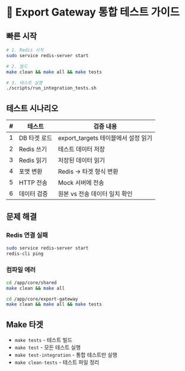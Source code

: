 # 🧪 Export Gateway 통합 테스트 가이드

## 빠른 시작

```bash
# 1. Redis 시작
sudo service redis-server start

# 2. 빌드
make clean && make all && make tests

# 3. 테스트 실행
./scripts/run_integration_tests.sh
```

## 테스트 시나리오

| # | 테스트 | 검증 내용 |
|---|--------|----------|
| 1 | DB 타겟 로드 | export_targets 테이블에서 설정 읽기 |
| 2 | Redis 쓰기 | 테스트 데이터 저장 |
| 3 | Redis 읽기 | 저장된 데이터 읽기 |
| 4 | 포맷 변환 | Redis → 타겟 형식 변환 |
| 5 | HTTP 전송 | Mock 서버에 전송 |
| 6 | 데이터 검증 | 원본 vs 전송 데이터 일치 확인 |

## 문제 해결

### Redis 연결 실패
```bash
sudo service redis-server start
redis-cli ping
```

### 컴파일 에러
```bash
cd /app/core/shared
make clean && make all

cd /app/core/export-gateway
make clean && make all && make tests
```

## Make 타겟

- `make tests` - 테스트 빌드
- `make test` - 모든 테스트 실행
- `make test-integration` - 통합 테스트만 실행
- `make clean-tests` - 테스트 파일 정리
